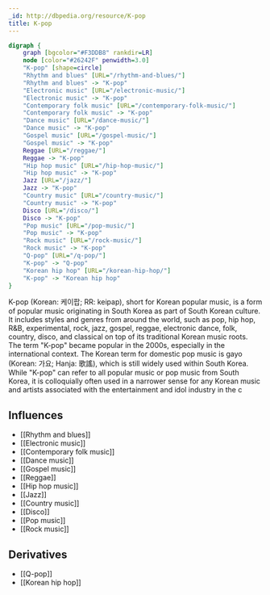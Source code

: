 ```yaml
---
_id: http://dbpedia.org/resource/K-pop
title: K-pop
---
```


```dot
digraph {
	graph [bgcolor="#F3DDB8" rankdir=LR]
	node [color="#26242F" penwidth=3.0]
	"K-pop" [shape=circle]
	"Rhythm and blues" [URL="/rhythm-and-blues/"]
	"Rhythm and blues" -> "K-pop"
	"Electronic music" [URL="/electronic-music/"]
	"Electronic music" -> "K-pop"
	"Contemporary folk music" [URL="/contemporary-folk-music/"]
	"Contemporary folk music" -> "K-pop"
	"Dance music" [URL="/dance-music/"]
	"Dance music" -> "K-pop"
	"Gospel music" [URL="/gospel-music/"]
	"Gospel music" -> "K-pop"
	Reggae [URL="/reggae/"]
	Reggae -> "K-pop"
	"Hip hop music" [URL="/hip-hop-music/"]
	"Hip hop music" -> "K-pop"
	Jazz [URL="/jazz/"]
	Jazz -> "K-pop"
	"Country music" [URL="/country-music/"]
	"Country music" -> "K-pop"
	Disco [URL="/disco/"]
	Disco -> "K-pop"
	"Pop music" [URL="/pop-music/"]
	"Pop music" -> "K-pop"
	"Rock music" [URL="/rock-music/"]
	"Rock music" -> "K-pop"
	"Q-pop" [URL="/q-pop/"]
	"K-pop" -> "Q-pop"
	"Korean hip hop" [URL="/korean-hip-hop/"]
	"K-pop" -> "Korean hip hop"
}
```

K-pop (Korean: 케이팝; RR: keipap), short for Korean popular music, is a form of popular music originating in South Korea as part of South Korean culture. It includes styles and genres from around the world, such as pop, hip hop, R&B, experimental, rock, jazz, gospel, reggae, electronic dance, folk, country, disco, and classical on top of its traditional Korean music roots. The term "K-pop" became popular in the 2000s, especially in the international context. The Korean term for domestic pop music is gayo (Korean: 가요; Hanja: 歌謠), which is still widely used within South Korea. While "K-pop" can refer to all popular music or pop music from South Korea, it is colloquially often used in a narrower sense for any Korean music and artists associated with the entertainment and idol industry in the c

## Influences
- [[Rhythm and blues]]
- [[Electronic music]]
- [[Contemporary folk music]]
- [[Dance music]]
- [[Gospel music]]
- [[Reggae]]
- [[Hip hop music]]
- [[Jazz]]
- [[Country music]]
- [[Disco]]
- [[Pop music]]
- [[Rock music]]

## Derivatives
- [[Q-pop]]
- [[Korean hip hop]]
